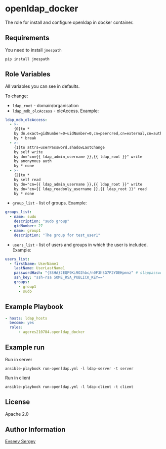 openldap_docker
=========

The role for install and configure openldap in docker container.

Requirements
------------

You need to install `jmespath`
```
pip install jmespath
```

Role Variables
--------------

All variables you can see in defaults.

To change:
- `ldap_root` - domain/organisation
- `ldap_mdb_olcAccess` - olcAccess. Example:
```yaml
ldap_mdb_olcAccess:
  - >-
    {0}to *
    by dn.exact=gidNumber=0+uidNumber=0,cn=peercred,cn=external,cn=auth manage
    by * break
  - >-
    {1}to attrs=userPassword,shadowLastChange
    by self write
    by dn="cn={{ ldap_admin_username }},{{ ldap_root }}" write
    by anonymous auth
    by * none
  - >-
    {2}to *
    by self read
    by dn="cn={{ ldap_admin_username }},{{ ldap_root }}" write
    by dn="cn={{ ldap_readonly_username }},{{ ldap_root }}" read
    by * none
```
- `group_list` - list of groups. Example:
```yaml
groups_list:
  - name: sudo
    description: "sudo group"
    gidNumber: 27
  - name: group1
    description: "The group for test_user1"
```
- `users_list` - list of users and groups in which the user is included. Example:
```yaml
users_list:
  - firstName: UserName1
    lastName: UserLastName1
    passwordHash: "{SSHA}2EQP9Ki9O2hbc/n0F3hSG7P2YOEHpmnz" # slappasswd -s password
    ssh_key: "ssh-rsa SOME_RSA_PUBLICK_KEY=="
    groups:
      - group1
      - sudo
```

Example Playbook
----------------

```yaml
- hosts: ldap_hosts
  become: yes
  roles:
      - ageres210784.openldap_docker
```

Example run
-----------

Run in server
```
ansible-playbook run-openldap.yml -l ldap-server -t server
```
Run in client
```
ansible-playbook run-openldap.yml -l ldap-client -t client
```

License
-------

Apache 2.0

Author Information
------------------

[Evseev Sergey](https://github.com/Ageres210784)
